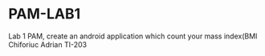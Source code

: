 # PAM-LAB1
Lab 1 PAM, create an android application which count your mass index(BMI
Chiforiuc Adrian TI-203
